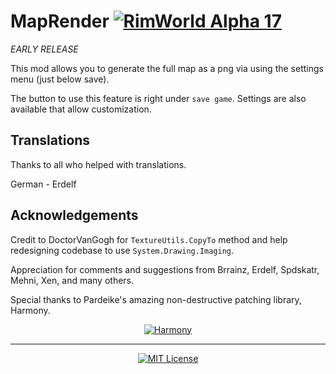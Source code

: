 # MapRender [![RimWorld Alpha 17](https://img.shields.io/badge/RimWorld-Alpha%2017-brightgreen.svg)](http://rimworldgame.com/)

*EARLY RELEASE*

This mod allows you to generate the full map as a png via using the settings menu (just below save).

The button to use this feature is right under `save game`. Settings are also available that allow customization.

## Translations

Thanks to all who helped with translations.

German - Erdelf

## Acknowledgements

Credit to DoctorVanGogh for `TextureUtils.CopyTo` method and help redesigning codebase to use `System.Drawing.Imaging`.

Appreciation for comments and suggestions from Brrainz, Erdelf, Spdskatr, Mehni, Xen, and many others.

Special thanks to Pardeike's amazing non-destructive patching library, Harmony.
<p align="center">
  <a href="https://github.com/pardeike/Harmony">
    <img src="https://s24.postimg.org/58bl1rz39/logo.png" alt="Harmony" />
  </a>
</p>

<hr>

<p align="center">
  <a href="./LICENSE">
    <img src="https://img.shields.io/badge/license-MIT-lightgray.svg?style=flat" alt="MIT License" />
  </a>
</p>